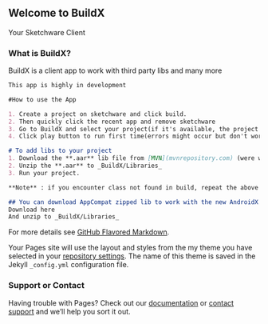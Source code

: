 ## Welcome to BuildX
Your Sketchware Client
 
### What is BuildX?
BuildX is a client app to work with third party libs and many more

```markdown
This app is highly in development

#How to use the App

1. Create a project on sketchware and click build.
2. Then quickly click the recent app and remove sketchware
3. Go to BuildX and select your project(if it's available, the project package name will be visible).
4. Click play button to run first time(errors might occur but don't worry it's fixable).

# To add libs to your project
1. Download the **.aar** lib file from [MVN](mvnrepository.com) (were working on a better download API).
2. Unzip the **.aar** to _BuildX/Libraries_ 
3. Run your project.

**Note** : if you encounter class not found in build, repeat the above steps to add the missing lib.

## You can download AppCompat zipped lib to work with the new AndroidX package.
Download here
And unzip to _BuildX/Libraries_

```

For more details see [GitHub Flavored Markdown](https://guides.github.com/features/mastering-markdown/).



Your Pages site will use the layout and styles from the my theme you have selected in your [repository settings](https://github.com/skyestudiosDev/BuildX/settings). The name of this theme is saved in the Jekyll `_config.yml` configuration file.

### Support or Contact

Having trouble with Pages? Check out our [documentation](https://help.github.com/categories/github-pages-basics/) or [contact support](https://github.com/contact) and we’ll help you sort it out.
